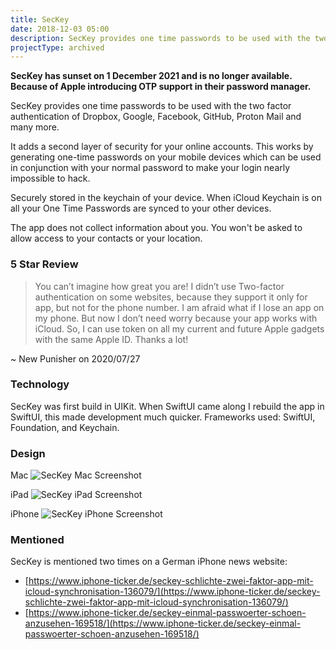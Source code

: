 ```yaml
---
title: SecKey
date: 2018-12-03 05:00
description: SecKey provides one time passwords to be used with the two factor authentication of Dropbox, Google, Facebook, GitHub, Proton Mail and many more.
projectType: archived
---
```


**SecKey has sunset on 1 December 2021 and is no longer available. Because of Apple introducing OTP support in their password manager.**

SecKey provides one time passwords to be used with the two factor authentication of Dropbox, Google, Facebook, GitHub, Proton Mail and many more.

It adds a second layer of security for your online accounts. This works by generating one-time passwords on your mobile devices which can be used in conjunction with your normal password to make your login nearly impossible to hack.

Securely stored in the keychain of your device. When iCloud Keychain is on all your One Time Passwords are synced to your other devices.

The app does not collect information about you. You won't be asked to allow access to your contacts or your location.


### 5 Star Review

> You can’t imagine how great you are! I didn’t use Two-factor authentication on some websites, because they support it only for app, but not for the phone number. I am afraid what if I lose an app on my phone. But now I don’t need worry because your app works with iCloud. So, I can use token on all my current and future Apple gadgets with the same Apple ID. Thanks a lot!

~ New Punisher on 2020/07/27


### Technology

SecKey was first build in UIKit. When SwiftUI came along I rebuild the app in SwiftUI, this made development much quicker. Frameworks used: SwiftUI, Foundation, and Keychain.


### Design

Mac
![SecKey Mac Screenshot](../../assets/images/projects/seckey/seckey-mac.png "SecKey Mac Screenshot")

iPad
![SecKey iPad Screenshot](../../assets/images/projects/seckey/seckey-ipad.png "SecKey iPad Screenshot")

iPhone
![SecKey iPhone Screenshot](../../assets/images/projects/seckey/seckey-iphone.png "SecKey iPhone Screenshot")


### Mentioned
SecKey is mentioned two times on a German iPhone news website:

- [https://www.iphone-ticker.de/seckey-schlichte-zwei-faktor-app-mit-icloud-synchronisation-136079/](https://www.iphone-ticker.de/seckey-schlichte-zwei-faktor-app-mit-icloud-synchronisation-136079/)
- [https://www.iphone-ticker.de/seckey-einmal-passwoerter-schoen-anzusehen-169518/](https://www.iphone-ticker.de/seckey-einmal-passwoerter-schoen-anzusehen-169518/)
